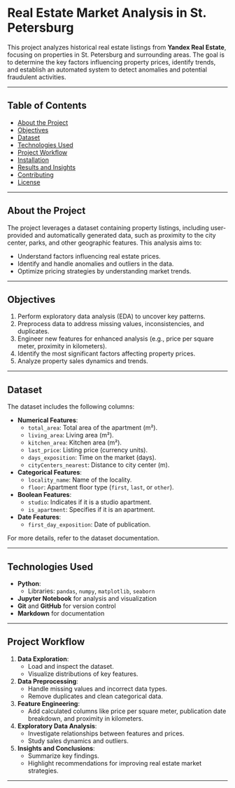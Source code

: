 # Real Estate Market Analysis in St. Petersburg

This project analyzes historical real estate listings from **Yandex Real Estate**, focusing on properties in St. Petersburg and surrounding areas. The goal is to determine the key factors influencing property prices, identify trends, and establish an automated system to detect anomalies and potential fraudulent activities.

---

## Table of Contents
- [About the Project](#about-the-project)
- [Objectives](#objectives)
- [Dataset](#dataset)
- [Technologies Used](#technologies-used)
- [Project Workflow](#project-workflow)
- [Installation](#installation)
- [Results and Insights](#results-and-insights)
- [Contributing](#contributing)
- [License](#license)

---

## About the Project
The project leverages a dataset containing property listings, including user-provided and automatically generated data, such as proximity to the city center, parks, and other geographic features. This analysis aims to:
- Understand factors influencing real estate prices.
- Identify and handle anomalies and outliers in the data.
- Optimize pricing strategies by understanding market trends.

---

## Objectives
1. Perform exploratory data analysis (EDA) to uncover key patterns.
2. Preprocess data to address missing values, inconsistencies, and duplicates.
3. Engineer new features for enhanced analysis (e.g., price per square meter, proximity in kilometers).
4. Identify the most significant factors affecting property prices.
5. Analyze property sales dynamics and trends.

---

## Dataset
The dataset includes the following columns:
- **Numerical Features**:
  - `total_area`: Total area of the apartment (m²).
  - `living_area`: Living area (m²).
  - `kitchen_area`: Kitchen area (m²).
  - `last_price`: Listing price (currency units).
  - `days_exposition`: Time on the market (days).
  - `cityCenters_nearest`: Distance to city center (m).
- **Categorical Features**:
  - `locality_name`: Name of the locality.
  - `floor`: Apartment floor type (`first`, `last`, or `other`).
- **Boolean Features**:
  - `studio`: Indicates if it is a studio apartment.
  - `is_apartment`: Specifies if it is an apartment.
- **Date Features**:
  - `first_day_exposition`: Date of publication.

For more details, refer to the dataset documentation.

---

## Technologies Used
- **Python**:
  - Libraries: `pandas`, `numpy`, `matplotlib`, `seaborn`
- **Jupyter Notebook** for analysis and visualization
- **Git** and **GitHub** for version control
- **Markdown** for documentation

---

## Project Workflow
1. **Data Exploration**:
   - Load and inspect the dataset.
   - Visualize distributions of key features.
2. **Data Preprocessing**:
   - Handle missing values and incorrect data types.
   - Remove duplicates and clean categorical data.
3. **Feature Engineering**:
   - Add calculated columns like price per square meter, publication date breakdown, and proximity in kilometers.
4. **Exploratory Data Analysis**:
   - Investigate relationships between features and prices.
   - Study sales dynamics and outliers.
5. **Insights and Conclusions**:
   - Summarize key findings.
   - Highlight recommendations for improving real estate market strategies.

---



